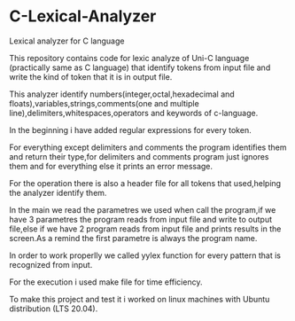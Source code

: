 # C-Lexical-Analyzer
Lexical analyzer for C language

This repository contains code for lexic analyze of Uni-C language (practically same as C language) that identify tokens from input file and write the kind of token that it is in output file.

This analyzer identify numbers(integer,octal,hexadecimal and floats),variables,strings,comments(one and multiple line),delimiters,whitespaces,operators and keywords of c-language.

In the beginning i have added regular expressions for every token.

For everything except delimiters and comments the program identifies them and return their type,for delimiters and comments program just ignores them and for everything else it prints an error message.

For the operation there is also a header file for all tokens that used,helping the analyzer identify them.

In the main we read the parametres we used when call the program,if we have 3 parametres the program reads from input file and write to output file,else if we have 2 program reads from input file and prints results in the screen.As a remind the first parametre is always the program name.

In order to work properlly we called yylex function for every pattern that is recognized from input.

For the execution i used make file for time efficiency.

To make this project and test it i worked on linux machines with Ubuntu distribution (LTS 20.04).
